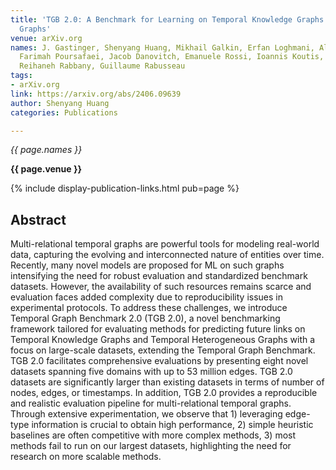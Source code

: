 ```yaml
---
title: 'TGB 2.0: A Benchmark for Learning on Temporal Knowledge Graphs and Heterogeneous
  Graphs'
venue: arXiv.org
names: J. Gastinger, Shenyang Huang, Mikhail Galkin, Erfan Loghmani, Alipanah Parviz,
  Farimah Poursafaei, Jacob Danovitch, Emanuele Rossi, Ioannis Koutis, Heiner Stuckenschmidt,
  Reihaneh Rabbany, Guillaume Rabusseau
tags:
- arXiv.org
link: https://arxiv.org/abs/2406.09639
author: Shenyang Huang
categories: Publications

---
```


*{{ page.names }}*

**{{ page.venue }}**

{% include display-publication-links.html pub=page %}

## Abstract

Multi-relational temporal graphs are powerful tools for modeling real-world data, capturing the evolving and interconnected nature of entities over time. Recently, many novel models are proposed for ML on such graphs intensifying the need for robust evaluation and standardized benchmark datasets. However, the availability of such resources remains scarce and evaluation faces added complexity due to reproducibility issues in experimental protocols. To address these challenges, we introduce Temporal Graph Benchmark 2.0 (TGB 2.0), a novel benchmarking framework tailored for evaluating methods for predicting future links on Temporal Knowledge Graphs and Temporal Heterogeneous Graphs with a focus on large-scale datasets, extending the Temporal Graph Benchmark. TGB 2.0 facilitates comprehensive evaluations by presenting eight novel datasets spanning five domains with up to 53 million edges. TGB 2.0 datasets are significantly larger than existing datasets in terms of number of nodes, edges, or timestamps. In addition, TGB 2.0 provides a reproducible and realistic evaluation pipeline for multi-relational temporal graphs. Through extensive experimentation, we observe that 1) leveraging edge-type information is crucial to obtain high performance, 2) simple heuristic baselines are often competitive with more complex methods, 3) most methods fail to run on our largest datasets, highlighting the need for research on more scalable methods.